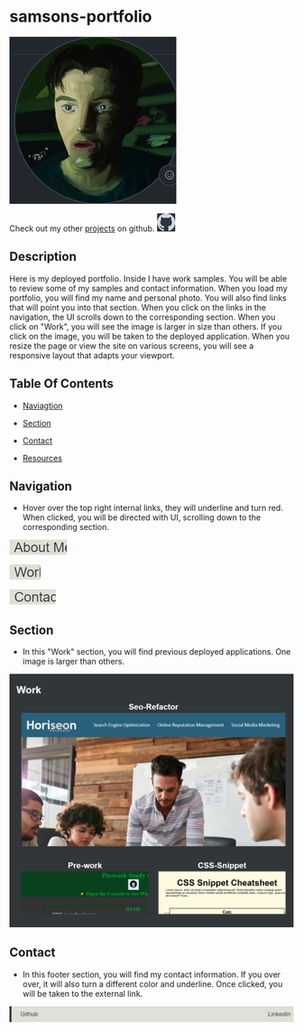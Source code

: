 # samsons-portfolio

![SamsonKnightz](./assets/images/SamsonKnightz.png)

Check out my other [projects](https://github.com/SamsonKnightz) on github.
![GithubLogo](./assets/images/githublogo.png)
## Description
Here is my deployed portfolio. Inside I have work samples. You will be able to review some of my samples and contact information. When you load my portfolio, you will find my name and personal photo. You will also find links that will point you into that section. When you click on the links in the navigation, the UI scrolls down to the corresponding section. When you click on "Work", you will see the image is larger in size than others. If you click on the image, you will be taken to the deployed application. When you resize the page or view the site on various screens, you will see a responsive layout that adapts your viewport. 


## Table Of Contents
+ [Naviagtion](#)

+ [Section](#)

+ [Contact](#)

+ [Resources](#)

## Navigation

+ Hover over the top right internal links, they will underline and turn red. When clicked, you will be directed with UI, scrolling down to the corresponding section.

![AboutMe](./assets/images/AboutMe.html.png)

![Work](./assets/images/Work.html.png)

![Contact](./assets/images/Contact.png)

## Section

+ In this "Work" section, you will find previous deployed applications. One image is larger than others.

![Section](./assets/images/section.png)

## Contact

+ In this footer section, you will find my contact information. If you over over, it will also turn a different color and underline. Once clicked, you will be taken to the external link.

![FooterLinks](./assets/images/FooterLinks.png)